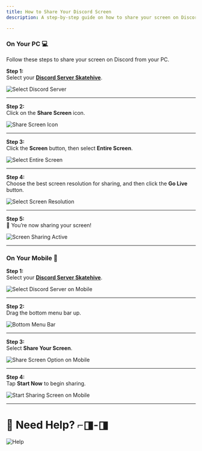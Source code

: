 ```yaml
---
title: How to Share Your Discord Screen
description: A step-by-step guide on how to share your screen on Discord, both on your PC and mobile. Perfect for gaming, presentations, and group calls.

---
```



### **On Your PC** 💻
Follow these steps to share your screen on Discord from your PC.


**Step 1:**  
Select your <a href="https://discord.gg/R4s2ykDN" class="button-link" target="_blank">**Discord Server Skatehive**</a>.


![Select Discord Server](https://hackmd.io/_uploads/SkscTAFLA.png)

---

**Step 2:**  
Click on the **Share Screen** icon.  

![Share Screen Icon](https://hackmd.io/_uploads/rkgRRRY8R.png)

---

**Step 3:**  
Click the **Screen** button, then select **Entire Screen**.  

![Select Entire Screen](https://hackmd.io/_uploads/BJ40ek58A.png)

---

**Step 4:**  
Choose the best screen resolution for sharing, and then click the **Go Live** button.  

![Select Screen Resolution](https://hackmd.io/_uploads/Sku6fk5UR.png)

---

**Step 5:**  
🎉 You’re now sharing your screen!  

![Screen Sharing Active](https://hackmd.io/_uploads/H1XcXyc8A.png)

---

### **On Your Mobile** 📱

**Step 1:**  
Select your <a href="https://discord.gg/R4s2ykDN" class="button-link" target="_blank">**Discord Server Skatehive**</a>.

![Select Discord Server on Mobile](https://hackmd.io/_uploads/SJjhGQ9UC.jpg)

---

**Step 2:**  
Drag the bottom menu bar up.  

![Bottom Menu Bar](https://hackmd.io/_uploads/HkHtmX58C.jpg)

---

**Step 3:**  
Select **Share Your Screen**.  

![Share Screen Option on Mobile](https://hackmd.io/_uploads/H1kWHQqLA.jpg)

---

**Step 4:**  
Tap **Start Now** to begin sharing.  

![Start Sharing Screen on Mobile](https://hackmd.io/_uploads/ryWj8QqU0.jpg)

---

# 🎉 Need Help? ⌐◨-◨  

![Help](https://hackmd.io/_uploads/r1uA0QcI0.gif)
